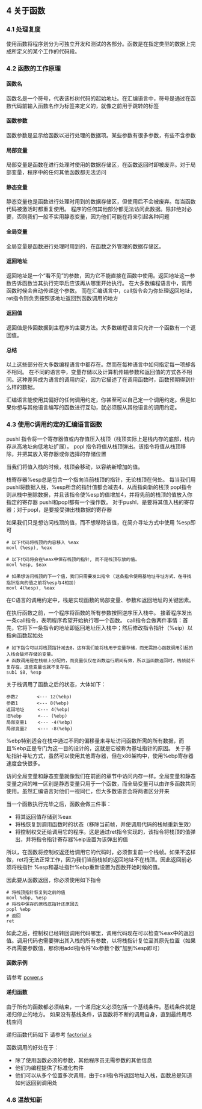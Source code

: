 ## 4 关于函数

### 4.1 处理复度

使用函数将程序划分为可独立开发和测试的各部分。函数是在指定类型的数据上完成所定义的某个工作的代码段。


### 4.2 函数的工作原理

#### 函数名
函数名是一个符号，代表该杉树代码的起始地址。在汇编语言中，符号是通过在函数代码前输入函数名作为标签来定义的，就像之前用于跳转的标签

#### 函数参数
函数参数是显示给函数以进行处理的数据项。某些参数有很多参数，有些不含参数

#### 局部变量
局部变量是函数在进行处理时使用的数据存储区，在函数返回时即被废弃。对于局部变量，程序中的任何其他函数都无法访问

#### 静态变量
静态变量也是函数进行处理时用到的数据存储区，但使用后不会被废弃。每当函数代码被激活时都重复使用。
程序的任何其他部分都无法访问此数据。除非绝对必要，否则我们一般不实用静态变量，因为他们可能在将来引起各种问题

#### 全局变量
全局变量是函数进行处理时用到的，在函数之外管理的数据存储区。

#### 返回地址
返回地址是一个“看不见”的参数，因为它不能直接在函数中使用。返回地址这一参数告诉函数当其执行完毕后应该再从哪里开始执行。
在大多数编程语言中，调用函数时候会自动传递这个参数。
而在汇编语言中，call指令会为你处理返回地址，ret指令则负责按照该地址返回到函数调用的地方

#### 返回值
返回值是传回数据到主程序的主要方法。大多数编程语言只允许一个函数有一个返回值。

#### 总结
以上这些部分在大多数编程语言中都存在。然而在每种语言中如何指定每一项却各不相同。
在不同的语言中，变量存储以及计算机传输参数和返回值的方式各不相同。这种差异成为语言的调用约定，因为它描述了在调用函数时，函数预期得到什么样的数据。

汇编语言能使用其偏好的任何调用约定，你甚至可以自己定一个调用约定。但是如果你想与其他语言编写的函数进行互动，就必须服从其他语言的调用约定。


### 4.3 使用C调用约定的汇编语言函数

pushl 指令将一个寄存器值或内存值压入栈顶（栈顶实际上是栈内存的底部，栈内存从高地址向低地址扩展）。
popl 指令将值从栈顶弹出。该指令将值从栈顶移除，并把其放入寄存器或你选择的存储位置

当我们将值入栈的时候，栈顶会移动，以容纳新增加的值。

栈寄存器%esp总是包含一个指向当前栈顶的指针，无论栈顶在何处。
每当我们用pushl将数据入栈，%esp所含的指针值都会减去4，从而指向新的栈顶
popl指令则从栈中删除数据，并且该指令使%esp的值增加4，并将先前的栈顶的值放入你指定的寄存器
pushl和popl都有一个操作数。
对于pushl，是要将其值入栈的寄存器；对于popl，是要接受弹出栈数据的寄存器

如果我们只是想访问栈顶的值，而不想移除该值，在简介寻址方式中使用 %esp即可
```
# 以下代码将栈顶的内容移入 %eax
movl (%esp), %eax

# 以下代码将会在%eax中保存栈顶的指针, 而不是栈顶存放的值。
movl %esp, $eax

# 如果想访问栈顶的下一个值，我们只需要发出指令 (这条指令使用基地址寻址方式，在寻找指针指向的值之前将%esp与4相加)
movl 4(%esp), %eax
```

在C语言的调用约定中，栈是实现函数的局部变量、参数和返回地址的关键因素。

在执行函数之前，一个程序将函数的所有参数按照逆序压入栈中。
接着程序发出一条call指令，表明程序希望开始执行哪一个函数。
call指令会做两件事情：首先，它将下一条指令的地址即返回地址压入栈中；然后修改指令指针（%eip）以指向函数起始处

```
# 如下指令可以将栈顶指针减去8，这样我们能将栈用于变量存储，而无需担心函数调用引起的入栈会破坏存储的变量。
# 函数调用是在栈帧上分配的，而变量仅仅在函数运行期间有效，所以当函数返回时，栈帧就不复存在，这些变量也就不复存在。
sub1 $8, %esp
```


关于栈调用了函数之后的状态，大体如下：
```
参数2       <--- 12(%ebp)
参数1       <--- 8(%ebp)
返回地址     <--- 4(%ebp)
旧%ebp      <--- (%ebp)
局部变量1    <--- -4(%ebp)
局部变量2    <--- -8(%ebp)
```


%ebp特别适合在栈中通过不同的偏移量来寻址访问函数所需的所有数据，而且%ebp正是专门为这一目的设计的，这就是它被称为基址指针的原因。
关于基址指针寻址方式，虽然可以使用其他寄存器，但在x86架构中，使用%ebp寄存器速度会快很多。

访问全局变量和静态变量就像我们在前面的章节中访问内存一样。全局变量和静态变量之间的唯一区别是静态变量只用于一个函数，而全局变量可以由许多函数共同使用。虽然汇编语言对他们一视同仁，但大多数语言会将两者区分开来


当一个函数执行完毕之后，函数会做三件事：
- 将其返回值存储到%eax
- 将栈恢复到调用函数时的状态（移除当前帧，并使调用代码的栈帧重新生效）
- 将控制权交还给调用它的程序。这是通过ret指令实现的，该指令将栈顶的值弹出，并将指令指针寄存器%eip设置为该弹出的值

所以，在函数将控制权返还给调用它的代码时，必须恢复前一个栈帧。如果不这样做，ret将无法正常工作，因为我们当前栈帧的返回地址不在栈顶。因此返回前必须将栈指针 %esp和基址指针%ebp重新设置为函数开始时候的值。

因此要从函数返回，你必须使用如下指令
```
# 将栈顶指针恢复到之前的值
movl %ebp, %esp 
# 将栈中保存的原栈底指针还原回去
popl %ebp
# 返回
ret
```

如此之后，控制权已经转回调用代码哪里，调用代码现在可以检查%eax中的返回值。调用代码也需要弹出其入栈的所有参数，以将栈指针复位至其原先位置（如果不再需要参数值，那你用addl指令将“4x参数个数”加到%esp即可）

#### 函数示例
请参考 [power.s](/example/power/power.s)

#### 递归函数
由于所有的函数都必须结束，一个递归定义必须包括一个基线条件。基线条件就是递归停止的地方。
如果没有基线条件，该函数将不断的调用自身，直到最终用尽栈空间

递归函数代码如下
请参考 [factorial.s](/example/factorial/factorial.s)

函数调用的好处在于：
- 除了使用函数必须的参数，其他程序员无需参数的其他信息
- 他们为编程提供了标准化构件
- 他们可以从多个位置多次调用，由于call指令将返回地址入栈，函数总是知道如何返回到调用处


### 4.6 温故知新
